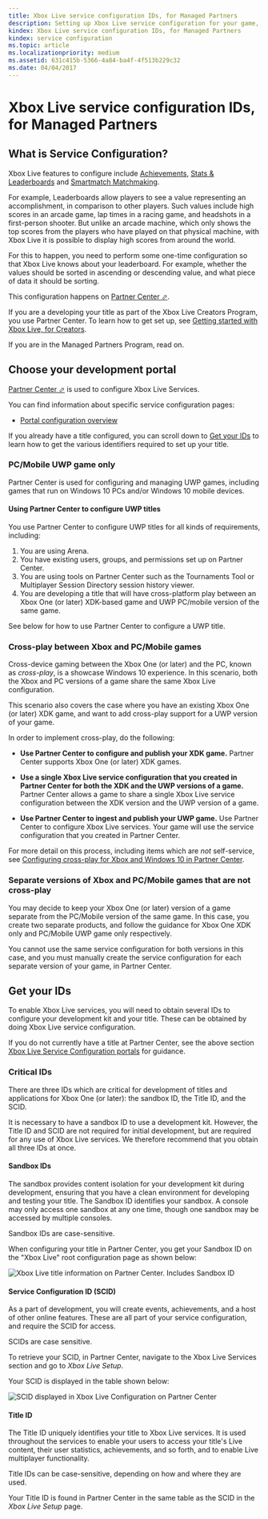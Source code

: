 ```yaml
---
title: Xbox Live service configuration IDs, for Managed Partners
description: Setting up Xbox Live service configuration for your game, for Managed Partners.
kindex: Xbox Live service configuration IDs, for Managed Partners
kindex: service configuration
ms.topic: article
ms.localizationpriority: medium
ms.assetid: 631c415b-5366-4a84-ba4f-4f513b229c32
ms.date: 04/04/2017
---
```


# Xbox Live service configuration IDs, for Managed Partners


## What is Service Configuration?

Xbox Live features to configure include [Achievements](../../features/player-data/achievements/live-achievements-nav.md), [Stats & Leaderboards](../../features/player-data/stats-leaderboards/live-stats-leaderboards-nav.md) and [Smartmatch Matchmaking](../../features/multiplayer/matchmaking/live-matchmaking-nav.md).

For example, Leaderboards allow players to see a value representing an accomplishment, in comparison to other players.
Such values include high scores in an arcade game, lap times in a racing game, and headshots in a first-person shooter.
But unlike an arcade machine, which only shows the top scores from the players who have played on that physical machine, with Xbox Live it is possible to display high scores from around the world.

For this to happen, you need to perform some one-time configuration so that Xbox Live knows about your leaderboard.
For example, whether the values should be sorted in ascending or descending value, and what piece of data it should be sorting.

This configuration happens on <a href="https://partner.microsoft.com/dashboard" target="_blank">Partner Center &#11008;</a>.

If you are a developing your title as part of the Xbox Live Creators Program, you use Partner Center.
To learn how to get set up, see [Getting started with Xbox Live, for Creators](../../get-started/setup-partner-center/legacy/live-get-started-creators.md).

If you are in the Managed Partners Program, read on.


## Choose your development portal

<a href="https://partner.microsoft.com/dashboard" target="_blank">Partner Center &#11008;</a> is used to configure Xbox Live Services.

You can find information about specific service configuration pages:
* [Portal configuration overview](live-portal-config-overview.md)

If you already have a title configured, you can scroll down to [Get your IDs](#get_ids) to learn how to get the various identifiers required to set up your title.


### PC/Mobile UWP game only

Partner Center is used for configuring and managing UWP games, including games that run on Windows 10 PCs and/or Windows 10 mobile devices.


#### Using Partner Center to configure UWP titles

You use Partner Center to configure UWP titles for all kinds of requirements, including:
1. You are using Arena.
2. You have existing users, groups, and permissions set up on Partner Center.
3. You are using tools on Partner Center such as the Tournaments Tool or Multiplayer Session Directory session history viewer.
4. You are developing a title that will have cross-platform play between an Xbox One (or later) XDK-based game and UWP PC/mobile version of the same game.

See below for how to use Partner Center to configure a UWP title.


### Cross-play between Xbox and PC/Mobile games ###

Cross-device gaming between the Xbox One (or later) and the PC, known as _cross-play_, is a showcase Windows 10 experience.
In this scenario, both the Xbox and PC versions of a game share the same Xbox Live configuration.

This scenario also covers the case where you have an existing Xbox One (or later) XDK game, and want to add cross-play support for a UWP version of your game.

In order to implement cross-play, do the following:

* **Use Partner Center to configure and publish your XDK game.** Partner Center supports Xbox One (or later) XDK games.

* **Use a single Xbox Live service configuration that you created in Partner Center for both the XDK and the UWP versions of a game.** Partner Center allows a game to share a single Xbox Live service configuration between the XDK version and the UWP version of a game.

* **Use Partner Center to ingest and publish your UWP game.** Use Partner Center to configure Xbox Live services. Your game will use the service configuration that you created in Partner Center.

For more detail on this process, including items which are *not* self-service, see [Configuring cross-play for Xbox and Windows 10 in Partner Center](live-config-cross-play-xbox-win10.md).


### Separate versions of Xbox and PC/Mobile games that are not cross-play

You may decide to keep your Xbox One (or later) version of a game separate from the PC/Mobile version of the same game.
In this case, you create two separate products, and follow the guidance for Xbox One XDK only and PC/Mobile UWP game only respectively.

You cannot use the same service configuration for both versions in this case, and you must manually create the service configuration for each separate version of your game, in Partner Center.


<a name="get_ids"></a>

## Get your IDs

To enable Xbox Live services, you will need to obtain several IDs to configure your development kit and your title.
These can be obtained by doing Xbox Live service configuration.

If you do not currently have a title at Partner Center, see the above section [Xbox Live Service Configuration portals](#xbox_live_portals) for guidance.


### Critical IDs

There are three IDs which are critical for development of titles and applications for Xbox One (or later): the sandbox ID, the Title ID, and the SCID.

It is necessary to have a sandbox ID to use a development kit.
However, the Title ID and SCID are not required for initial development, but are required for any use of Xbox Live services.
We therefore recommend that you obtain all three IDs at once.


#### Sandbox IDs

The sandbox provides content isolation for your development kit during development, ensuring that you have a clean environment for developing and testing your title.
The Sandbox ID identifies your sandbox.
A console may only access one sandbox at any one time, though one sandbox may be accessed by multiple consoles.

Sandbox IDs are case-sensitive.

When configuring your title in Partner Center, you get your Sandbox ID on the "Xbox Live" root configuration page as shown below:

![Xbox Live title information on Partner Center. Includes Sandbox ID](../../images/getting_started/devcenter_sandbox_id.png)


#### Service Configuration ID (SCID)

As a part of development, you will create events, achievements, and a host of other online features.
These are all part of your service configuration, and require the SCID for access.

SCIDs are case sensitive.

To retrieve your SCID, in Partner Center, navigate to the Xbox Live Services section and go to *Xbox Live Setup*.

Your SCID is displayed in the table shown below:

![SCID displayed in Xbox Live Configuration on Partner Center](../../images/getting_started/devcenter_scid.png)


#### Title ID

The Title ID uniquely identifies your title to Xbox Live services.
It is used throughout the services to enable your users to access your title's Live content, their user statistics, achievements, and so forth, and to enable Live multiplayer functionality.

Title IDs can be case-sensitive, depending on how and where they are used.

Your Title ID is found in Partner Center in the same table as the SCID in the *Xbox Live Setup* page.

<a name="xbox_live_portals"></a>
